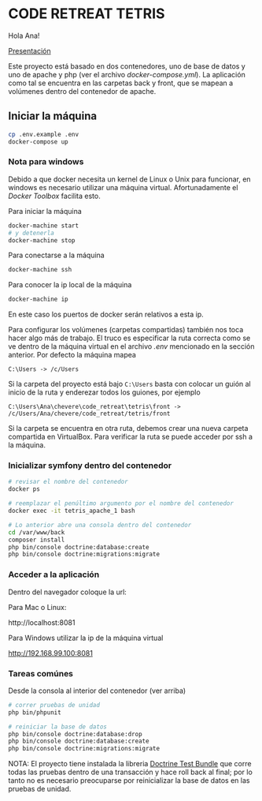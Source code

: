 
# CODE RETREAT TETRIS

Hola Ana!

[Presentación](https://docs.google.com/presentation/d/1XCL4lNwWEPwftEukpVhnWJyqULx7-kJz1trw9r8E5bQ/edit?usp=sharing)

Este proyecto está basado en dos contenedores, uno de base de datos y uno de apache y php (ver el archivo *docker-compose.yml*). La aplicación como tal se encuentra en las carpetas back y front, que se mapean a volúmenes dentro del contenedor de apache.

## Iniciar la máquina

````bash
cp .env.example .env
docker-compose up
````

### Nota para windows

Debido a que docker necesita un kernel de Linux o Unix para funcionar, en windows es necesario utilizar una máquina virtual. Afortunadamente el *Docker Toolbox* facilita esto.

Para iniciar la máquina

``````bash
docker-machine start
# y detenerla
docker-machine stop
``````


Para conectarse a la máquina

``````bash
docker-machine ssh
``````

Para conocer la ip local de la máquina

``````bash
docker-machine ip
``````

En este caso los puertos de docker serán relativos a esta ip.

Para configurar los volúmenes (carpetas compartidas) también nos toca hacer algo más de trabajo. El truco es especificar la ruta correcta como se ve dentro de la máquina virtual en el archivo *.env* mencionado en la sección anterior. Por defecto la máquina mapea 

``````
C:\Users -> /c/Users
``````

Si la carpeta del proyecto está bajo `C:\Users` basta con colocar un guión al inicio de la ruta y enderezar todos los guiones, por ejemplo

``````
C:\Users\Ana\chevere\code_retreat\tetris\front -> /c/Users/Ana/chevere/code_retreat/tetris/front
``````

Si la carpeta se encuentra en otra ruta, debemos crear una nueva carpeta compartida en VirtualBox. Para verificar la ruta se puede acceder por ssh a la máquina. 

### Inicializar symfony dentro del contenedor

````bash
# revisar el nombre del contenedor
docker ps

# reemplazar el penúltimo argumento por el nombre del contenedor
docker exec -it tetris_apache_1 bash

# Lo anterior abre una consola dentro del contenedor
cd /var/www/back
composer install
php bin/console doctrine:database:create
php bin/console doctrine:migrations:migrate
````

### Acceder a la aplicación

Dentro del navegador coloque la url:

Para Mac o Linux:

http://localhost:8081

Para Windows utilizar la ip de la máquina virtual

http://192.168.99.100:8081

### Tareas comúnes

Desde la consola al interior del contenedor (ver arriba)

````bash
# correr pruebas de unidad
php bin/phpunit

# reiniciar la base de datos
php bin/console doctrine:database:drop
php bin/console doctrine:database:create
php bin/console doctrine:migrations:migrate
````

NOTA: El proyecto tiene instalada la libreria [Doctrine Test Bundle](https://github.com/dmaicher/doctrine-test-bundle) que corre todas las pruebas dentro de una transacción y hace roll back al final; por lo tanto no es necesario preocuparse por reinicializar la base de datos en las pruebas de unidad.
